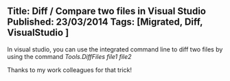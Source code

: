 Title: Diff / Compare two files in Visual Studio
Published: 23/03/2014
Tags: [Migrated, Diff, VisualStudio ] 
---

In visual studio, you can use the integrated command line to diff two files by using the command _Tools.DiffFiles file1 file2_

Thanks to my work colleagues for that trick!
